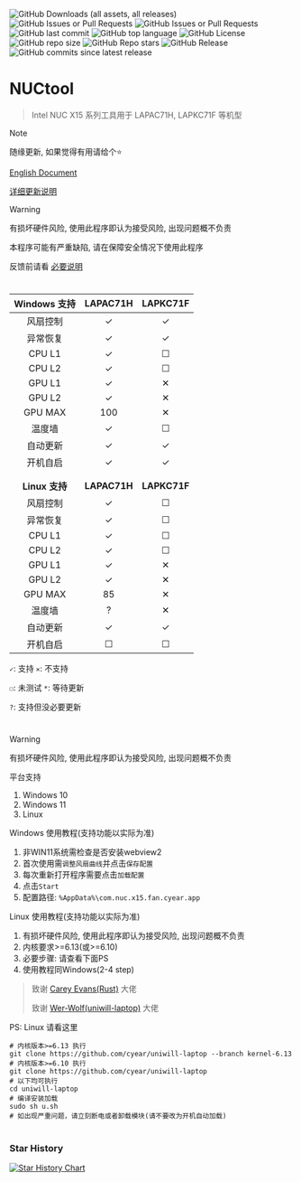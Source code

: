 ![GitHub Downloads (all assets, all releases)](https://img.shields.io/github/downloads/cyear/NUCtool/total?style=for-the-badge)
![GitHub Issues or Pull Requests](https://img.shields.io/github/issues/cyear/NUCtool?style=for-the-badge)
![GitHub Issues or Pull Requests](https://img.shields.io/github/issues-closed/cyear/NUCtool?style=for-the-badge)
![GitHub last commit](https://img.shields.io/github/last-commit/cyear/NUCtool?style=for-the-badge)
![GitHub top language](https://img.shields.io/github/languages/top/cyear/NUCtool?style=for-the-badge)
![GitHub License](https://img.shields.io/github/license/cyear/NUCtool?style=for-the-badge)
![GitHub repo size](https://img.shields.io/github/repo-size/cyear/NUCtool?style=for-the-badge)
![GitHub Repo stars](https://img.shields.io/github/stars/cyear/NUCtool?style=for-the-badge)
![GitHub Release](https://img.shields.io/github/v/release/cyear/NUCtool?style=for-the-badge)
![GitHub commits since latest release](https://img.shields.io/github/commits-since/cyear/NUCtool/latest?style=for-the-badge)

# NUCtool

> Intel NUC X15 系列工具用于 LAPAC71H, LAPKC71F 等机型

> [!NOTE]
> 随缘更新, 如果觉得有用请给个⭐
>
> [English Document](./assets/README_English.md)
>
> [详细更新说明](./assets/NUCtoolChange.md)

> [!WARNING]
> 有损坏硬件风险, 使用此程序即认为接受风险, 出现问题概不负责
>
> 本程序可能有严重缺陷, 请在保障安全情况下使用此程序
>
> 反馈前请看 [必要说明](assets/分析.md)
# 
|Windows 支持|   LAPAC71H   |LAPKC71F|
|:--------:|:------------:|:----:|
| 风扇控制 |      ✓       | ✓ |
| 异常恢复 |      ✓       | ✓ |
| CPU L1 |      ✓       | ☐ |
| CPU L2 |      ✓       | ☐ |
| GPU L1 |      ✓       | ✕ |
| GPU L2 |      ✓       | ✕ |
| GPU MAX |     100      | ✕ |
| 温度墙 |      ✓       | ☐ |
| 自动更新 |      ✓       | ✓ |
| 开机自启 |      ✓       | ✓ |
|        |              |    |
|        |              |    |
|**Linux 支持**| **LAPAC71H** |**LAPKC71F**|
| 风扇控制 |      ✓       | ☐ |
| 异常恢复 |      ✓       | ☐ |
| CPU L1 |      ✓       | ☐ |
| CPU L2 |      ✓       | ☐ |
| GPU L1 |      ✓       | ✕ |
| GPU L2 |      ✓       | ✕ |
| GPU MAX |      85      | ✕ |
| 温度墙 |      ?       | ✕ |
| 自动更新 |      ✓       | ✓ |
| 开机自启 |      ☐       | ☐ |

`✓`: 支持 `✕`: 不支持 

`☐`: 未测试 `*`: 等待更新 

`?`: 支持但没必要更新
# 
> [!WARNING]
> 有损坏硬件风险, 使用此程序即认为接受风险, 出现问题概不负责
>
> 平台支持
>
> 1. Windows 10
> 2. Windows 11
> 3. Linux
>
> Windows 使用教程(支持功能以实际为准)
> 1. 非WIN11系统需检查是否安装webview2
> 2. 首次使用需`调整风扇曲线`并点击`保存配置`
> 3. 每次重新打开程序需要点击`加载配置`
> 4. 点击`Start`
> 5. 配置路径: `%AppData%\com.nuc.x15.fan.cyear.app`
>
> Linux 使用教程(支持功能以实际为准)
> 1. 有损坏硬件风险, 使用此程序即认为接受风险, 出现问题概不负责
> 2. 内核要求>=6.13(或>=6.10)
> 3. 必要步骤: 请查看下面PS
> 4. 使用教程同Windows(2-4 step)
>

> 致谢 [Carey Evans(Rust)](https://users.rust-lang.org/u/carey/summary) 大佬
> 
> 致谢 [Wer-Wolf(uniwill-laptop)](https://github.com/Wer-Wolf/uniwill-laptop) 大佬

PS: Linux 请看这里
```shell
# 内核版本>=6.13 执行
git clone https://github.com/cyear/uniwill-laptop --branch kernel-6.13
# 内核版本>=6.10 执行
git clone https://github.com/cyear/uniwill-laptop
# 以下均可执行
cd uniwill-laptop
# 编译安装加载
sudo sh u.sh
# 如出现严重问题，请立刻断电或者卸载模块(请不要改为开机自动加载)
```

# 
### Star History

[![Star History Chart](https://api.star-history.com/svg?repos=cyear/NUCtool&type=Timeline)](https://star-history.com/#cyear/NUCtool&Timeline)
